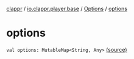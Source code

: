 [clappr](../../index.md) / [io.clappr.player.base](../index.md) / [Options](index.md) / [options](.)

# options

`val options: MutableMap<String, Any>` [(source)](https://github.com/clappr/clappr-android/tree/dev/clappr/src/main/kotlin/io/clappr/player/base/Options.kt#L7)